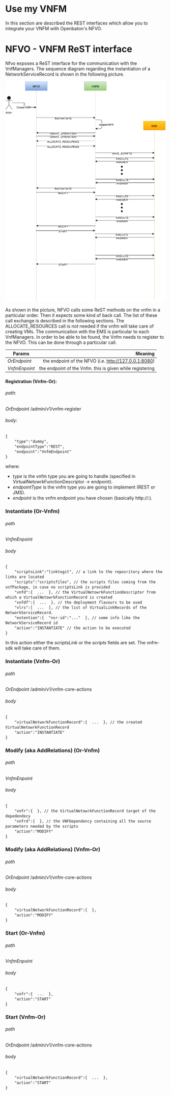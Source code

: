 # Use my VNFM

In this section are described the REST interfaces which allow you to integrate your VNFM with Openbaton's NFVO.

NFVO - VNFM ReST interface
===============================

Nfvo exposes a ReST interface for the communication with the VnfManagers. The sequence diagram regarding the instantiation of a NetworkServiceRecord is shown in the following picture.

![NFVO - VNFM ReST interface][or-vnfm-sequence]

As shown in the picture, NFVO calls some ReST methods on the vnfm in a particular order. Then it expects some kind of back call. The list of these call exchange is described in the following sections. The ALLOCATE_RESOURCES call is not needed if the vnfm will take care of creating VMs. The communication with the EMS is particular to each VnfManagers. In order to be able to be found, the Vnfm needs to register to the NFVO. This can be done through a particular call.

| Params          | Meaning       |
| -------------   | -------------:|
| _*OrEndpoint*_  | the endpoint of the NFVO (i.e. http://127.0.0.1:8080) |
| _*VnfmEnpoint*_ | the endpoint of the Vnfm. this is given while registering      |



#### Registration (Vnfm-Or):

###### path:
_*OrEndpoint*_ /admin/v1/vnfm-register
###### body:
```
{
    "type":"dummy",
    "endpointType":"REST",
    "endpoint":"VnfmEndpoint"
}
```
where:
* _type_ is the vnfm type you are going to handle (specified in VirtualNetowrkFunctionDescriptor → endpoint).
* _endpointType_ is the vnfm type you are going to implement (REST or JMS).
* _endpoint_ is the vnfm endpoint you have chosen (basically http://<IP>:<PORT>).

### Instantiate (Or-Vnfm)

###### path
_*VnfmEnpoint*_
###### body
```
{
    "scriptsLink":"linktogit", // a link to the reposritory where the links are located
    "scripts":"scriptsfiles", // the scripts files coming from the vnfPackage, in case no scriptsLink is provided
    "vnfd":{  ...  }, // the VirtualNetowrkFunctionDescriptor from which a VirtualNetowrkFunctionRecord is created
    "vnfdf":{  ...  }, // the deployment flavours to be used
    "vlrs":[  ...  ], // the list of VirtualLinkRecords of the NetworkServiceRecord.
    "extention":{  "nsr-id":"..."  }, // some info like the NetworkServiceRecord id
    "action":"INSTANTIATE" // the action to be executed
}
```

In this action either the _scriptsLink_ or the _scripts_ fields are set. The vnfm-sdk will take care of them.

### Instantiate (Vnfm-Or)

###### path
_*OrEndpoint*_ /admin/v1/vnfm-core-actions
###### body
```
{
    "virtualNetworkFunctionRecord":{  ...  }, // the created VirtualNetowrkFunctionRecord
    "action":"INSTANTIATE"
}
```

### Modify (aka AddRelations) (Or-Vnfm)

###### path
_*VnfmEnpoint*_
###### body
```
{
    "vnfr":{  }, // the VirtualNetowrkFunctionRecord target of the depedendecy
    "vnfrd":{  }, // the VNFDependency containing all the source parameters needed by the scripts
    "action":"MODIFY"
}
```

### Modify (aka AddRelations) (Vnfm-Or)

###### path
_*OrEndpoint*_ /admin/v1/vnfm-core-actions
###### body

```
{
    "virtualNetworkFunctionRecord":{  },
    "action":"MODIFY"
}
```

### Start (Or-Vnfm)

###### path
_*VnfmEnpoint*_
###### body
```
{
    "vnfr":{  ...  },
    "action":"START"
}
```

### Start (Vnfm-Or)

###### path
_*OrEndpoint*_ /admin/v1/vnfm-core-actions
###### body

```
{
    "virtualNetworkFunctionRecord":{  ...  },
    "action":"START"
}
```

<!---
References
-->

[or-vnfm-sequence]:images/or-vnfm-seq-dg.png

<!---
Script for open external links in a new tab
-->
<script type="text/javascript" charset="utf-8">
      // Creating custom :external selector
      $.expr[':'].external = function(obj){
          return !obj.href.match(/^mailto\:/)
                  && (obj.hostname != location.hostname);
      };
      $(function(){
        $('a:external').addClass('external');
        $(".external").attr('target','_blank');
      })
</script>
